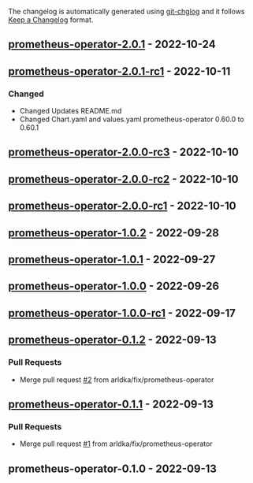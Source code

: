 The changelog is automatically generated using [git-chglog](https://github.com/git-chglog/git-chglog) and it follows [Keep a Changelog](https://keepachangelog.com) format.

<a name="prometheus-operator-2.0.1"></a>
## [prometheus-operator-2.0.1] - 2022-10-24

<a name="prometheus-operator-2.0.1-rc1"></a>
## [prometheus-operator-2.0.1-rc1] - 2022-10-11
### Changed
- Changed Updates README.md
- Changed Chart.yaml and values.yaml prometheus-operator 0.60.0 to 0.60.1

<a name="prometheus-operator-2.0.0-rc3"></a>
## [prometheus-operator-2.0.0-rc3] - 2022-10-10

<a name="prometheus-operator-2.0.0-rc2"></a>
## [prometheus-operator-2.0.0-rc2] - 2022-10-10

<a name="prometheus-operator-2.0.0-rc1"></a>
## [prometheus-operator-2.0.0-rc1] - 2022-10-10

<a name="prometheus-operator-1.0.2"></a>
## [prometheus-operator-1.0.2] - 2022-09-28

<a name="prometheus-operator-1.0.1"></a>
## [prometheus-operator-1.0.1] - 2022-09-27

<a name="prometheus-operator-1.0.0"></a>
## [prometheus-operator-1.0.0] - 2022-09-26

<a name="prometheus-operator-1.0.0-rc1"></a>
## [prometheus-operator-1.0.0-rc1] - 2022-09-17

<a name="prometheus-operator-0.1.2"></a>
## [prometheus-operator-0.1.2] - 2022-09-13

### Pull Requests
- Merge pull request [#2](https://github.com/arldka/helm-charts/issues/2) from arldka/fix/prometheus-operator


<a name="prometheus-operator-0.1.1"></a>
## [prometheus-operator-0.1.1] - 2022-09-13

### Pull Requests
- Merge pull request [#1](https://github.com/arldka/helm-charts/issues/1) from arldka/fix/prometheus-operator


<a name="prometheus-operator-0.1.0"></a>
## prometheus-operator-0.1.0 - 2022-09-13

[prometheus-operator-2.0.1]: https://github.com/arldka/helm-charts/compare/prometheus-operator-2.0.1-rc1...prometheus-operator-2.0.1
[prometheus-operator-2.0.1-rc1]: https://github.com/arldka/helm-charts/compare/prometheus-operator-2.0.0-rc3...prometheus-operator-2.0.1-rc1
[prometheus-operator-2.0.0-rc3]: https://github.com/arldka/helm-charts/compare/prometheus-operator-2.0.0-rc2...prometheus-operator-2.0.0-rc3
[prometheus-operator-2.0.0-rc2]: https://github.com/arldka/helm-charts/compare/prometheus-operator-2.0.0-rc1...prometheus-operator-2.0.0-rc2
[prometheus-operator-2.0.0-rc1]: https://github.com/arldka/helm-charts/compare/prometheus-operator-1.0.2...prometheus-operator-2.0.0-rc1
[prometheus-operator-1.0.2]: https://github.com/arldka/helm-charts/compare/prometheus-operator-1.0.1...prometheus-operator-1.0.2
[prometheus-operator-1.0.1]: https://github.com/arldka/helm-charts/compare/prometheus-operator-1.0.0...prometheus-operator-1.0.1
[prometheus-operator-1.0.0]: https://github.com/arldka/helm-charts/compare/prometheus-operator-1.0.0-rc1...prometheus-operator-1.0.0
[prometheus-operator-1.0.0-rc1]: https://github.com/arldka/helm-charts/compare/prometheus-operator-0.1.2...prometheus-operator-1.0.0-rc1
[prometheus-operator-0.1.2]: https://github.com/arldka/helm-charts/compare/prometheus-operator-0.1.1...prometheus-operator-0.1.2
[prometheus-operator-0.1.1]: https://github.com/arldka/helm-charts/compare/prometheus-operator-0.1.0...prometheus-operator-0.1.1
